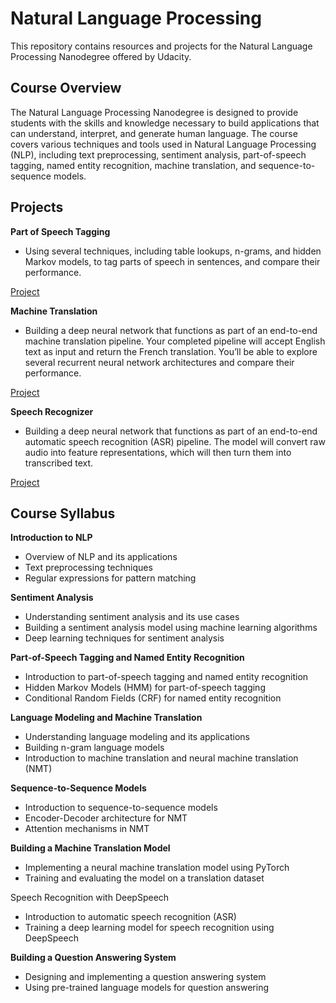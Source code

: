 # Natural Language Processing

This repository contains resources and projects for the Natural Language Processing Nanodegree offered by Udacity.

## Course Overview

The Natural Language Processing Nanodegree is designed to provide students with the skills and knowledge necessary to build applications that can understand, interpret, and generate human language. The course covers various techniques and tools used in Natural Language Processing (NLP), including text preprocessing, sentiment analysis, part-of-speech tagging, named entity recognition, machine translation, and sequence-to-sequence models.

## Projects
**Part of Speech Tagging**
* Using several techniques, including table lookups, n-grams, and hidden Markov models, to tag parts of speech in sentences, and compare their performance.

[Project](https://github.com/d-kleine/Natural_Language_Processing/tree/main/project1_pos-tagging)

**Machine Translation**
* Building a deep neural network that functions as part of an end-to-end machine translation pipeline. Your completed pipeline will accept English text as input and return the French translation. You’ll be able to explore several recurrent neural network architectures and compare their performance.

[Project](https://github.com/d-kleine/Natural_Language_Processing/tree/main/project2_machine-translation)

**Speech Recognizer**
* Building a deep neural network that functions as part of an end-to-end automatic speech recognition (ASR) pipeline. The model will convert raw audio into feature representations, which will then turn them into transcribed text.

[Project](https://github.com/d-kleine/Natural_Language_Processing/tree/main/project3_speech-recognition)


## Course Syllabus
**Introduction to NLP**
* Overview of NLP and its applications
* Text preprocessing techniques
* Regular expressions for pattern matching

**Sentiment Analysis**
* Understanding sentiment analysis and its use cases
* Building a sentiment analysis model using machine learning algorithms
* Deep learning techniques for sentiment analysis

**Part-of-Speech Tagging and Named Entity Recognition**
* Introduction to part-of-speech tagging and named entity recognition
* Hidden Markov Models (HMM) for part-of-speech tagging
* Conditional Random Fields (CRF) for named entity recognition

**Language Modeling and Machine Translation**
* Understanding language modeling and its applications
* Building n-gram language models
* Introduction to machine translation and neural machine translation (NMT)

**Sequence-to-Sequence Models**
* Introduction to sequence-to-sequence models
* Encoder-Decoder architecture for NMT
* Attention mechanisms in NMT

**Building a Machine Translation Model**
* Implementing a neural machine translation model using PyTorch
* Training and evaluating the model on a translation dataset

Speech Recognition with DeepSpeech
* Introduction to automatic speech recognition (ASR)
* Training a deep learning model for speech recognition using DeepSpeech

**Building a Question Answering System**
* Designing and implementing a question answering system
* Using pre-trained language models for question answering
